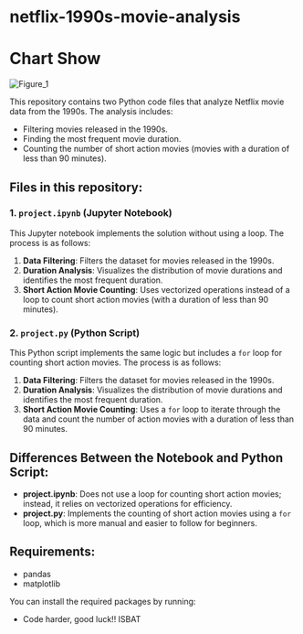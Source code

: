 # netflix-1990s-movie-analysis
# Chart Show
![Figure_1](https://github.com/user-attachments/assets/bf1a294a-bb1b-4dea-b085-7645559f1c83)


This repository contains two Python code files that analyze Netflix movie data from the 1990s. The analysis includes:
- Filtering movies released in the 1990s.
- Finding the most frequent movie duration.
- Counting the number of short action movies (movies with a duration of less than 90 minutes).

## Files in this repository:

### 1. `project.ipynb` (Jupyter Notebook)
This Jupyter notebook implements the solution without using a loop. The process is as follows:
1. **Data Filtering**: Filters the dataset for movies released in the 1990s.
2. **Duration Analysis**: Visualizes the distribution of movie durations and identifies the most frequent duration.
3. **Short Action Movie Counting**: Uses vectorized operations instead of a loop to count short action movies (with a duration of less than 90 minutes).

### 2. `project.py` (Python Script)
This Python script implements the same logic but includes a `for` loop for counting short action movies. The process is as follows:
1. **Data Filtering**: Filters the dataset for movies released in the 1990s.
2. **Duration Analysis**: Visualizes the distribution of movie durations and identifies the most frequent duration.
3. **Short Action Movie Counting**: Uses a `for` loop to iterate through the data and count the number of action movies with a duration of less than 90 minutes.

## Differences Between the Notebook and Python Script:
- **project.ipynb**: Does not use a loop for counting short action movies; instead, it relies on vectorized operations for efficiency.
- **project.py**: Implements the counting of short action movies using a `for` loop, which is more manual and easier to follow for beginners.

## Requirements:
- pandas
- matplotlib

You can install the required packages by running:

- Code harder, good luck!! ISBAT
